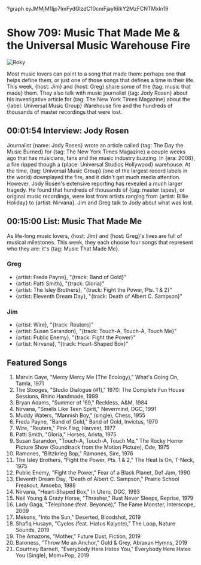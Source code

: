 ?graph eyJMMjM1Ijp7ImFydGlzdC10cmFjayI6IkY2MzFCNTMxIn19

# Show 709: Music That Made Me & the Universal Music Warehouse Fire
![Roky](https://sound-images.s3.amazonaws.com/images/2019/musicmade.jpg)

Most music lovers can point to a song that made them: perhaps one that helps define them, or just one of those songs that defines a time in their life. This week, {host: Jim} and {host: Greg} share some of the {tag: music that made} them. They also talk with music journalist {tag: Jody Rosen} about his investigative article for {tag: The New York Times Magazine} about the {label: Universal Music Group} Warehouse fire and the hundreds of thousands of master recordings that were lost.

## 00:01:54 Interview: Jody Rosen
Journalist {name: Jody Rosen} wrote an article called {tag: The Day the Music Burned} for {tag: The New York Times Magazine} a couple weeks ago that has musicians, fans and the music industry buzzing. In {era: 2008}, a fire ripped though a {place: Universal Studios Hollywood} warehouse. At the time, {tag: Universal Music Group} (one of the largest record labels in the world) downplayed the fire, and it didn't get much media attention. However, Jody Rosen's extensive reporting has revealed a much larger tragedy. He found that hundreds of thousands of {tag: master tapes}, or original music recordings, were lost from artists ranging from {artist: Billie Holiday} to {artist: Nirvana}. Jim and Greg talk to Jody about what was lost.

## 00:15:00 List: Music That Made Me
As life-long music lovers, {host: Jim} and {host: Greg}'s lives are full of musical milestones. This week, they each choose four songs that represent who they are: it's {tag: Music That Made Me}.


### Greg
- {artist: Freda Payne}, "{track: Band of Gold}"
- {artist: Patti Smith}, "{track: Gloria}"
- {artist: The Isley Brothers}, "{track: Fight the Power, Pts. 1 & 2}"
- {artist: Eleventh Dream Day}, "{track: Death of Albert C. Sampson}"

### Jim
- {artist: Wire}, "{track: Reuters}"
- {artist: Susan Sarandon}, "{track: Touch-A, Touch-A, Touch Me}"
- {artist: Public Enemy}, "{track: Fight the Power}"
- {artist: Nirvana}, "{track: Heart-Shaped Box}"



## Featured Songs
1. Marvin Gaye, "Mercy Mercy Me (The Ecology)," What's Going On, Tamla, 1971
1. The Stooges, "Studio Dialogue (#1)," 1970: The Complete Fun House Sessions, Rhino Handmade, 1999
1. Bryan Adams, "Summer of '69," Reckless, A&M, 1984
1. Nirvana, "Smells Like Teen Spirit," Nevermind, DGC, 1991
1. Muddy Waters, "Mannish Boy," (single), Chess, 1955
1. Freda Payne, "Band of Gold," Band of Gold, Invictus, 1970
1. Wire, "Reuters," Pink Flag, Harvest, 1977
1. Patti Smith, "Gloria," Horses, Arista, 1975
1. Susan Sarandon, "Touch-A, Touch-A, Touch Me," The Rocky Horror Picture Show (Soundtrack from the Motion Picture), Ode, 1975
1. Ramones, "Blitzkrieg Bop," Ramones, Sire, 1976
1. The Isley Brothers, "Fight the Power, Pts. 1 & 2," The Heat Is On, T-Neck, 1975
1. Public Enemy, "Fight the Power," Fear of a Black Planet, Def Jam, 1990
1. Eleventh Dream Day, "Death of Albert C. Sampson," Prairie School Freakout, Amoeba, 1988
1. Nirvana, "Heart-Shaped Box," In Utero, DGC, 1993
1. Neil Young & Crazy Horse, "Thrasher," Rust Never Sleeps, Reprise, 1979
1. Lady Gaga, "Telephone (feat. Beyoncé)," The Fame Monster, Interscope, 2009
1. Mekons, "Into the Sun," Deserted, Bloodshot, 2019
1. Shafiq Husayn, "Cycles (feat. Hiatus Kaiyote)," The Loop, Nature Sounds, 2019
1. The Amazons, "Mother," Future Dust, Fiction, 2019
1. Baroness, "Throw Me an Anchor," Gold & Grey, Abraxan Hymns, 2019
1. Courtney Barnett, "Everybody Here Hates You," Everybody Here Hates You (Single), Mom+Pop, 2019
